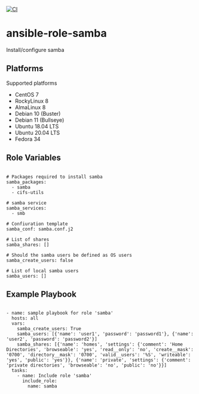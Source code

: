 [![CI](https://github.com/de-it-krachten/ansible-role-samba/workflows/CI/badge.svg?event=push)](https://github.com/de-it-krachten/ansible-role-samba/actions?query=workflow%3ACI)


# ansible-role-samba

Install/configure samba


Platforms
--------------

Supported platforms

- CentOS 7
- RockyLinux 8
- AlmaLinux 8
- Debian 10 (Buster)
- Debian 11 (Bullseye)
- Ubuntu 18.04 LTS
- Ubuntu 20.04 LTS
- Fedora 34



Role Variables
--------------
<pre><code>
# Packages required to install samba
samba_packages:
  - samba
  - cifs-utils

# samba service
samba_services:
  - smb

# Confiuration template
samba_conf: samba.conf.j2

# List of shares
samba_shares: []

# Should the samba users be defined as OS users
samba_create_users: false

# List of local samba users
samba_users: []
</pre></code>


Example Playbook
----------------

<pre><code>
- name: sample playbook for role 'samba'
  hosts: all
  vars:
    samba_create_users: True
    samba_users: [{'name': 'user1', 'password': 'password1'}, {'name': 'user2', 'password': 'password2'}]
    samba_shares: [{'name': 'homes', 'settings': {'comment': 'Home Directories', 'browseable': 'yes', 'read__only': 'no', 'create__mask': '0700', 'directory__mask': '0700', 'valid__users': '%S', 'writeable': 'yes', 'public': 'yes'}}, {'name': 'private', 'settings': {'comment': 'private directories', 'browseable': 'no', 'public': 'no'}}]
  tasks:
    - name: Include role 'samba'
      include_role:
        name: samba
</pre></code>
